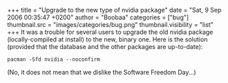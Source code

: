 +++
title = "Upgrade to the new type of nvidia package"
date = "Sat, 9 Sep 2006 00:35:47 +0200"
author = "Boobaa"
categories = ["bug"]
thumbnail.src = "images/categories/bug.png"
thumbnail.visibility = "list"
+++
It was a trouble for several users to upgrade the old nvidia package (locally-compiled at install) to the new, binary one. Here is the solution (provided that the database and the other packages are up-to-date):  


```
pacman -Sfd nvidia --noconfirm
```

 (No, it does not mean that we dislike the Software Freedom Day...)